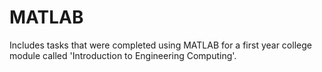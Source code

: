# MATLAB
Includes tasks that were completed using MATLAB for a first year college module called 'Introduction to Engineering Computing'.

